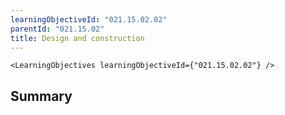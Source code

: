 ```yaml
---
learningObjectiveId: "021.15.02.02"
parentId: "021.15.02"
title: Design and construction
---
```


```tsx eval
<LearningObjectives learningObjectiveId={"021.15.02.02"} />
```

## Summary
